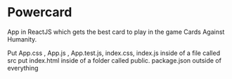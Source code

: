 # Powercard
App in ReactJS which gets the best card to play in the game Cards Against Humanity. 

Put App.css , App.js , App.test.js, index.css, index.js inside of a file called src 
put index.html inside of a folder called public. 
package.json outside of everything
